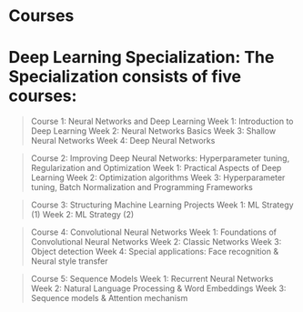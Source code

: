 # Courses 

# Deep Learning Specialization: The Specialization consists of five courses:

>Course 1: Neural Networks and Deep Learning
Week 1: Introduction to Deep Learning
Week 2: Neural Networks Basics
Week 3: Shallow Neural Networks
Week 4: Deep Neural Networks

>Course 2: Improving Deep Neural Networks: Hyperparameter tuning, Regularization and Optimization
Week 1: Practical Aspects of Deep Learning
Week 2: Optimization algorithms
Week 3: Hyperparameter tuning, Batch Normalization and Programming Frameworks

>Course 3: Structuring Machine Learning Projects
Week 1: ML Strategy (1)
Week 2: ML Strategy (2)

>Course 4: Convolutional Neural Networks
Week 1: Foundations of Convolutional Neural Networks
Week 2: Classic Networks
Week 3: Object detection
Week 4: Special applications: Face recognition & Neural style transfer

>Course 5: Sequence Models
Week 1: Recurrent Neural Networks
Week 2: Natural Language Processing & Word Embeddings
Week 3: Sequence models & Attention mechanism
